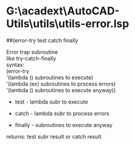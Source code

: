 # G:\acadext\AutoCAD-Utils\utils\utils-error.lsp
##(error-try test catch finally
Error trap subroutine <br/> like try-catch-finally <br/> syntax: <br/> (error-try <br/> '(lambda () subroutines to execute) <br/>	'(lambda (ex) subroutines to process errors) <br/>	'(lambda () subroutines to execute anyway))
* test - lambda subr to execute
* catch - lambda subr to process errors
* finally - subroutines to execute anyway
returns: test subr result or catch result
